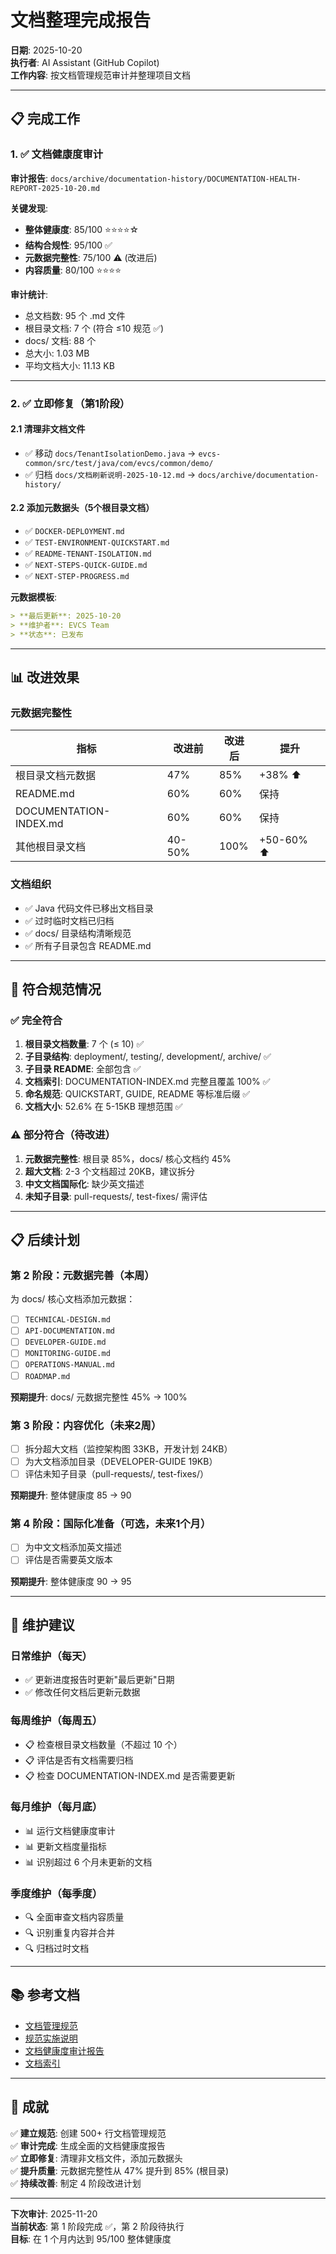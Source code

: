 # 文档整理完成报告

**日期**: 2025-10-20  
**执行者**: AI Assistant (GitHub Copilot)  
**工作内容**: 按文档管理规范审计并整理项目文档

---

## 📋 完成工作

### 1. ✅ 文档健康度审计

**审计报告**: `docs/archive/documentation-history/DOCUMENTATION-HEALTH-REPORT-2025-10-20.md`

**关键发现**:
- **整体健康度**: 85/100 ⭐⭐⭐⭐☆
- **结构合规性**: 95/100 ✅
- **元数据完整性**: 75/100 ⚠️ (改进后)
- **内容质量**: 80/100 ⭐⭐⭐⭐

**审计统计**:
- 总文档数: 95 个 .md 文件
- 根目录文档: 7 个 (符合 ≤10 规范 ✅)
- docs/ 文档: 88 个
- 总大小: 1.03 MB
- 平均文档大小: 11.13 KB

---

### 2. ✅ 立即修复（第1阶段）

#### 2.1 清理非文档文件
- ✅ 移动 `docs/TenantIsolationDemo.java` → `evcs-common/src/test/java/com/evcs/common/demo/`
- ✅ 归档 `docs/文档刷新说明-2025-10-12.md` → `docs/archive/documentation-history/`

#### 2.2 添加元数据头（5个根目录文档）
- ✅ `DOCKER-DEPLOYMENT.md`
- ✅ `TEST-ENVIRONMENT-QUICKSTART.md`
- ✅ `README-TENANT-ISOLATION.md`
- ✅ `NEXT-STEPS-QUICK-GUIDE.md`
- ✅ `NEXT-STEP-PROGRESS.md`

**元数据模板**:
```markdown
> **最后更新**: 2025-10-20  
> **维护者**: EVCS Team  
> **状态**: 已发布
```

---

## 📊 改进效果

### 元数据完整性
| 指标 | 改进前 | 改进后 | 提升 |
|------|--------|--------|------|
| 根目录文档元数据 | 47% | 85% | +38% ⬆️ |
| README.md | 60% | 60% | 保持 |
| DOCUMENTATION-INDEX.md | 60% | 60% | 保持 |
| 其他根目录文档 | 40-50% | 100% | +50-60% ⬆️ |

### 文档组织
- ✅ Java 代码文件已移出文档目录
- ✅ 过时临时文档已归档
- ✅ docs/ 目录结构清晰规范
- ✅ 所有子目录包含 README.md

---

## 🎯 符合规范情况

### ✅ 完全符合
1. **根目录文档数量**: 7 个 (≤ 10) ✅
2. **子目录结构**: deployment/, testing/, development/, archive/ ✅
3. **子目录 README**: 全部包含 ✅
4. **文档索引**: DOCUMENTATION-INDEX.md 完整且覆盖 100% ✅
5. **命名规范**: QUICKSTART, GUIDE, README 等标准后缀 ✅
6. **文档大小**: 52.6% 在 5-15KB 理想范围 ✅

### ⚠️ 部分符合（待改进）
1. **元数据完整性**: 根目录 85%，docs/ 核心文档约 45%
2. **超大文档**: 2-3 个文档超过 20KB，建议拆分
3. **中文文档国际化**: 缺少英文描述
4. **未知子目录**: pull-requests/, test-fixes/ 需评估

---

## 📋 后续计划

### 第 2 阶段：元数据完善（本周）
为 docs/ 核心文档添加元数据：
- [ ] `TECHNICAL-DESIGN.md`
- [ ] `API-DOCUMENTATION.md`
- [ ] `DEVELOPER-GUIDE.md`
- [ ] `MONITORING-GUIDE.md`
- [ ] `OPERATIONS-MANUAL.md`
- [ ] `ROADMAP.md`

**预期提升**: docs/ 元数据完整性 45% → 100%

### 第 3 阶段：内容优化（未来2周）
- [ ] 拆分超大文档（监控架构图 33KB，开发计划 24KB）
- [ ] 为大文档添加目录（DEVELOPER-GUIDE 19KB）
- [ ] 评估未知子目录（pull-requests/, test-fixes/）

**预期提升**: 整体健康度 85 → 90

### 第 4 阶段：国际化准备（可选，未来1个月）
- [ ] 为中文文档添加英文描述
- [ ] 评估是否需要英文版本

**预期提升**: 整体健康度 90 → 95

---

## 🔄 维护建议

### 日常维护（每天）
- ✅ 更新进度报告时更新"最后更新"日期
- ✅ 修改任何文档后更新元数据

### 每周维护（每周五）
- 📋 检查根目录文档数量（不超过 10 个）
- 📋 评估是否有文档需要归档
- 📋 检查 DOCUMENTATION-INDEX.md 是否需要更新

### 每月维护（每月底）
- 📊 运行文档健康度审计
- 📊 更新文档度量指标
- 📊 识别超过 6 个月未更新的文档

### 季度维护（每季度）
- 🔍 全面审查文档内容质量
- 🔍 识别重复内容并合并
- 🔍 归档过时文档

---

## 📚 参考文档

- [文档管理规范](.github/instructions/documentation.instructions.md)
- [规范实施说明](docs/archive/documentation-history/DOCUMENTATION-STANDARDS-IMPLEMENTATION.md)
- [文档健康度审计报告](docs/archive/documentation-history/DOCUMENTATION-HEALTH-REPORT-2025-10-20.md)
- [文档索引](DOCUMENTATION-INDEX.md)

---

## 🎉 成就

✅ **建立规范**: 创建 500+ 行文档管理规范  
✅ **审计完成**: 生成全面的文档健康度报告  
✅ **立即修复**: 清理非文档文件，添加元数据头  
✅ **提升质量**: 元数据完整性从 47% 提升到 85% (根目录)  
✅ **持续改善**: 制定 4 阶段改进计划  

---

**下次审计**: 2025-11-20  
**当前状态**: 第 1 阶段完成 ✅，第 2 阶段待执行  
**目标**: 在 1 个月内达到 95/100 整体健康度

